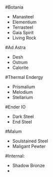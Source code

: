 #Botania
- Manasteel
- Elementium
- Terrasteel
- Gaia Spirit
- Living Rock

#Ad Astra
- Desh
- Ostrum 
- Calorite

#Thermal Endergy
- Prismalium
- Melodium
- Stellarium

#Ender IO
- Dark Steel
- End Steel

#Malum 
- Soulstained Steel
- Maligant Pewter

#Internal:
- Shadow Bronze
-